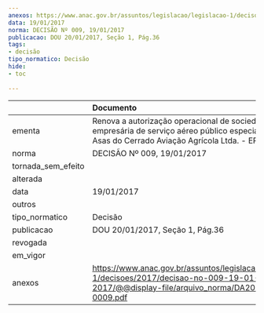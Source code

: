 ```yaml
---
anexos: https://www.anac.gov.br/assuntos/legislacao/legislacao-1/decisoes/2017/decisao-no-009-19-01-2017/@@display-file/arquivo_norma/DA2017-0009.pdf
data: 19/01/2017
norma: DECISÃO Nº 009, 19/01/2017
publicacao: DOU 20/01/2017, Seção 1, Pág.36
tags:
- decisão
tipo_normatico: Decisão
hide: 
- toc 
 
---
```


|                    | Documento                                                                                                                                       |
|:-------------------|:------------------------------------------------------------------------------------------------------------------------------------------------|
| ementa             | Renova a autorização operacional de sociedade empresária de serviço aéreo público especializado - Asas do Cerrado Aviação Agrícola Ltda. - EPP. |
| norma              | DECISÃO Nº 009, 19/01/2017                                                                                                                      |
| tornada_sem_efeito |                                                                                                                                                 |
| alterada           |                                                                                                                                                 |
| data               | 19/01/2017                                                                                                                                      |
| outros             |                                                                                                                                                 |
| tipo_normatico     | Decisão                                                                                                                                         |
| publicacao         | DOU 20/01/2017, Seção 1, Pág.36                                                                                                                 |
| revogada           |                                                                                                                                                 |
| em_vigor           |                                                                                                                                                 |
| anexos             | https://www.anac.gov.br/assuntos/legislacao/legislacao-1/decisoes/2017/decisao-no-009-19-01-2017/@@display-file/arquivo_norma/DA2017-0009.pdf   |